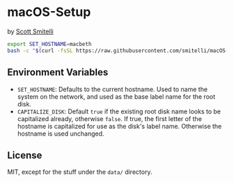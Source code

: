 # macOS-Setup

by [Scott Smitelli](mailto:scott@smitelli.com)

```bash
export SET_HOSTNAME=macbeth
bash -c "$(curl -fsSL https://raw.githubusercontent.com/smitelli/macOS-Setup/HEAD/setup.sh)"
```

## Environment Variables

* `SET_HOSTNAME`: Defaults to the current hostname. Used to name the system on the network, and used as the base label name for the root disk.
* `CAPITALIZE_DISK`: Default `true` if the existing root disk name looks to be capitalized already, otherwise `false`. If true, the first letter of the hostname is capitalized for use as the disk's label name. Otherwise the hostname is used unchanged.

## License

MIT, except for the stuff under the `data/` directory.
